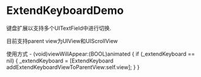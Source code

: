 ExtendKeyboardDemo
==================
键盘扩展以支持多个UITextField中进行切换.

目前支持parent view为UIView和UIScrollView


使用方式
    - (void)viewWillAppear:(BOOL)animated
    {
        if (_extendKeyboard == nil) {
            _extendKeyboard = [ExtendKeyboard addExtendKeyboardViewToParentView:self.view];
        }
    }

